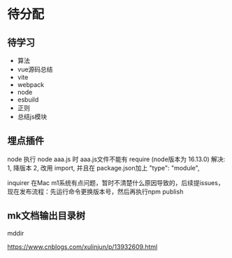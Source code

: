 # 待分配

## 待学习
+ 算法
+ vue源码总结
+ vite
+ webpack
+ node
+ esbuild
+ 正则
+ 总结js模块

## 埋点插件

node 执行 node aaa.js 时  aaa.js文件不能有 require (node版本为 16.13.0)
解决:
	1, 降版本
	2, 改用 import, 并且在 package.json加上 "type": "module",

inquirer 在Mac m1系统有点问题，暂时不清楚什么原因导致的，后续提issues，现在发布流程：先运行命令更换版本号，然后再执行npm publish

## mk文档输出目录树
mddir

https://www.cnblogs.com/xulinjun/p/13932609.html
